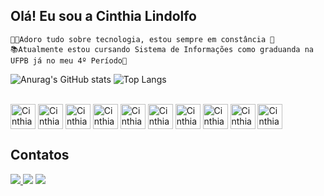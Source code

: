## Olá! Eu sou a Cinthia Lindolfo
	👩‍💻Adoro tudo sobre tecnologia, estou sempre em constância 🚀
	📚Atualmente estou cursando Sistema de Informações como graduanda na UFPB já no meu 4º Período📝

![Anurag's GitHub stats](https://github-readme-stats.vercel.app/api?username=cinthialindolfo&show_icons=true&theme=tokyonight)
![Top Langs](https://github-readme-stats.vercel.app/api/top-langs/?username=cinthialindolfo&show_icons=true&theme=tokyonight&layout=compact)
	
<div style="display:> inline_block"><br>
  <img align="center" alt="Cinthia-canva"  src="https://cdn.jsdelivr.net/gh/devicons/devicon/icons/canva/canva-original.svg" width="40" heigth = "40"/>
  <img align="center" alt="Cinthia-figma"  src="https://cdn.jsdelivr.net/gh/devicons/devicon/icons/figma/figma-original.svg" width="40" heigth = "40"/>
  <img align="center" alt="Cinthia-github" src="https://cdn.jsdelivr.net/gh/devicons/devicon/icons/github/github-original-wordmark.svg" width="40" heigth = "40"/>
  <img align="center" alt="Cinthia-css3"   src="https://cdn.jsdelivr.net/gh/devicons/devicon/icons/css3/css3-original.svg" width="40" heigth = "40"/>
  <img align="center" alt="Cinthia-html5"  src="https://cdn.jsdelivr.net/gh/devicons/devicon/icons/html5/html5-original.svg" width="40" heigth = "40" />
  <img align="center" alt="Cinthia-js"     src="https://cdn.jsdelivr.net/gh/devicons/devicon/icons/javascript/javascript-original.svg"  width="40" heigth = "40"/> 
  <img align="center" alt="Cinthia-java"   src="https://cdn.jsdelivr.net/gh/devicons/devicon/icons/java/java-original-wordmark.svg" width="40" heigth = "40"/> 
  <img align="center" alt="Cinthia-python" src="https://cdn.jsdelivr.net/gh/devicons/devicon/icons/python/python-original-wordmark.svg" width="40" heigth = "40"/>
  <img align="center" alt="Cinthia-c"      src="https://cdn.jsdelivr.net/gh/devicons/devicon/icons/c/c-original.svg" width="40" heigth = "40" /> 
  <img align="center" alt="Cinthia-mysql"  src="https://cdn.jsdelivr.net/gh/devicons/devicon/icons/mysql/mysql-original-wordmark.svg" width="40" heigth = "40"/>
</div>
	
## Contatos
<div> 
  <a href="https://www.instagram.com/cinthia_lindolfo/" target="_blank"> 
  <img src="https://img.shields.io/badge/-Instagram-%23E4405F?style=for-the-badge&logo=instagram&logoColor=white" target="_blank">
  </a>
	
  <a href="https://www.linkedin.com/in/cinthia-lindolfo-985a0818b/" target="_blank">
  <img src="https://img.shields.io/badge/-LinkedIn-%230077B5?style=for-the-badge&logo=linkedin&logoColor=white" target="_blank"></a> 
	
  <a href="mailto:cinthia20lindolfo@gmail.com">
  <img src= "https://img.shields.io/badge/Gmail-D14836?style=for-the-badge&logo=gmail&logoColor=white" target="_blank"></a>
</div>
